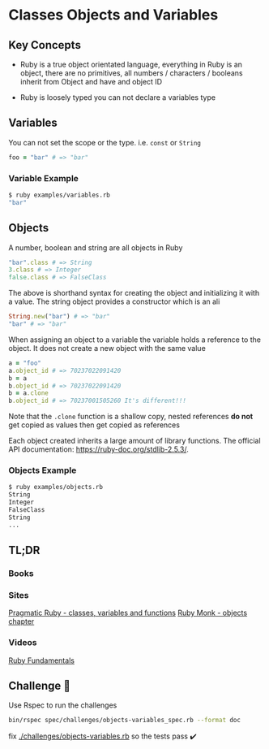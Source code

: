 # Classes Objects and Variables

## Key Concepts

- Ruby is a true object orientated language, everything in Ruby is an object, there are no primitives, all numbers / characters / booleans inherit from Object and have and object ID

- Ruby is loosely typed you can not declare a variables type

## Variables

You can not set the scope or the type.  i.e. `const` or `String`

```ruby
foo = "bar" # => "bar"
```

### Variable Example

```bash
$ ruby examples/variables.rb
"bar"
```

## Objects

A number, boolean and string are all objects in Ruby

```ruby
"bar".class # => String
3.class # => Integer
false.class # => FalseClass
```

The above is shorthand syntax for creating the object and initializing it with a value.  The string object provides a constructor which is an ali

```ruby
String.new("bar") # => "bar"
"bar" # => "bar"
```

When assigning an object to a variable the variable holds a reference to the object.  It does not create a new object with the same value

```ruby
a = "foo"
a.object_id # => 70237022091420
b = a
b.object_id # => 70237022091420
b = a.clone
b.object_id # => 70237001505260 It's different!!!
```

Note that the `.clone` function is a shallow copy, nested references **do not** get copied as values then get copied as references

Each object created inherits a large amount of library functions.  The official API documentation: <https://ruby-doc.org/stdlib-2.5.3/>.

### Objects Example

```bash
$ ruby examples/objects.rb
String
Integer
FalseClass
String
...
```

## TL;DR

### Books

### Sites

[Pragmatic Ruby - classes, variables and functions](http://ruby-doc.com/docs/ProgrammingRuby/html/tut_classes.html)
[Ruby Monk - objects chapter](https://rubymonk.com/learning/books/1-ruby-primer/chapters/6-objects)

### Videos

[Ruby Fundamentals](https://app.pluralsight.com/player?course=ruby-fundamentals&author=alex-korban&name=ruby-fundamentals-module1&clip=5&mode=live)

## Challenge 🎠

Use Rspec to run the challenges

```bash
bin/rspec spec/challenges/objects-variables_spec.rb --format doc
```

fix [./challenges/objects-variables.rb](./challenges/object-varia✔bles.rb) so the tests pass ✔️